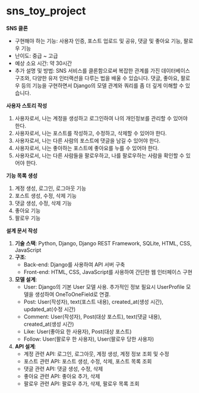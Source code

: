 # sns_toy_project

**SNS 클론**

- 구현해야 하는 기능: 사용자 인증, 포스트 업로드 및 공유, 댓글 및 좋아요 기능, 팔로우 기능
- 난이도: 중급 ~ 고급
- 예상 소요 시간: 약 30시간
- 추가 설명 및 방법: SNS 서비스를 클론함으로써 복잡한 관계를 가진 데이터베이스 구조와, 다양한 유저 인터랙션을 다루는 법을 배울 수 있습니다. 댓글, 좋아요, 팔로우 등의 기능을 구현하면서 Django의 모델 관계와 쿼리를 좀 더 깊게 이해할 수 있습니다.

**사용자 스토리 작성**

1. 사용자로서, 나는 계정을 생성하고 로그인하여 나의 개인정보를 관리할 수 있어야 한다.
2. 사용자로서, 나는 포스트를 작성하고, 수정하고, 삭제할 수 있어야 한다.
3. 사용자로서, 나는 다른 사람의 포스트에 댓글을 남길 수 있어야 한다.
4. 사용자로서, 나는 좋아하는 포스트에 좋아요를 누를 수 있어야 한다.
5. 사용자로서, 나는 다른 사람들을 팔로우하고, 나를 팔로우하는 사람을 확인할 수 있어야 한다.

**기능 목록 생성**

1. 계정 생성, 로그인, 로그아웃 기능
2. 포스트 생성, 수정, 삭제 기능
3. 댓글 생성, 수정, 삭제 기능
4. 좋아요 기능
5. 팔로우 기능

**설계 문서 작성**

1. **기술 스택**: Python, Django, Django REST Framework, SQLite, HTML, CSS, JavaScript
2. **구조**:
    - Back-end: Django를 사용하여 API 서버 구축
    - Front-end: HTML, CSS, JavaScript를 사용하여 간단한 웹 인터페이스 구현
3. **모델 설계**:
    - User: Django의 기본 User 모델 사용. 추가적인 정보 필요시 UserProfile 모델을 생성하여 OneToOneField로 연결.
    - Post: User(작성자), text(포스트 내용), created_at(생성 시간), updated_at(수정 시간)
    - Comment: User(작성자), Post(대상 포스트), text(댓글 내용), created_at(생성 시간)
    - Like: User(좋아요 한 사용자), Post(대상 포스트)
    - Follow: User(팔로우 한 사용자), User(팔로우 당한 사용자)
4. **API 설계**:
    - 계정 관련 API: 로그인, 로그아웃, 계정 생성, 계정 정보 조회 및 수정
    - 포스트 관련 API: 포스트 생성, 수정, 삭제, 포스트 목록 조회
    - 댓글 관련 API: 댓글 생성, 수정, 삭제
    - 좋아요 관련 API: 좋아요 추가, 삭제
    - 팔로우 관련 API: 팔로우 추가, 삭제, 팔로우 목록 조회